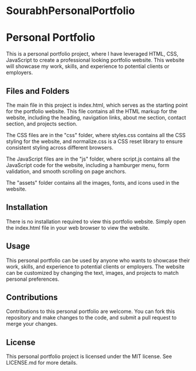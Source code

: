 # SourabhPersonalPortfolio
# Personal Portfolio

This is a personal portfolio project, where I have leveraged HTML, CSS, JavaScript to create a professional looking portfolio website. This website will showcase my work, skills, and experience to potential clients or employers.

## Files and Folders

The main file in this project is index.html, which serves as the starting point for the portfolio website. This file contains all the HTML markup for the website, including the heading, navigation links, about me section, contact section, and projects section.

The CSS files are in the "css" folder, where styles.css contains all the CSS styling for the website, and normalize.css is a CSS reset library to ensure consistent styling across different browsers.

The JavaScript files are in the "js" folder, where script.js contains all the JavaScript code for the website, including a hamburger menu, form validation, and smooth scrolling on page anchors.

The "assets" folder contains all the images, fonts, and icons used in the website.

## Installation

There is no installation required to view this portfolio website. Simply open the index.html file in your web browser to view the website.

## Usage

This personal portfolio can be used by anyone who wants to showcase their work, skills, and experience to potential clients or employers. The website can be customized by changing the text, images, and projects to match personal preferences.

## Contributions

Contributions to this personal portfolio are welcome. You can fork this repository and make changes to the code, and submit a pull request to merge your changes.

## License

This personal portfolio project is licensed under the MIT license. See LICENSE.md for more details.
